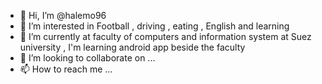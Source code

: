 - 👋 Hi, I’m @halemo96
- 👀 I’m interested in Football , driving , eating , English and learning
- 🌱 I’m currently at faculty of computers and information system at Suez university , I'm learning android app beside the faculty
- 💞️ I’m looking to collaborate on ...
- 📫 How to reach me ...

<!---
halemo96/halemo96 is a ✨ special ✨ repository because its `README.md` (this file) appears on your GitHub profile.
You can click the Preview link to take a look at your changes.
--->
